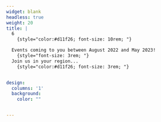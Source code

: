 ```yaml
---
widget: blank
headless: true
weight: 20
title: | 
  6 
    {style="color:#d11f26; font-size: 10rem; "} 

  Events coming to you between August 2022 and May 2023!
    {style="font-size: 3rem; "} 
  Join us in your region...
    {style="color:#d11f26; font-size: 3rem; "} 


design:
  columns: '1'
  background:
    color: ""


---
```




